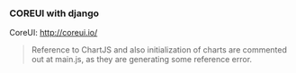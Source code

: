 ### COREUI with django ###
CoreUI: http://coreui.io/
> Reference to ChartJS and also initialization of charts are commented out at main.js, as they are generating some reference error.




